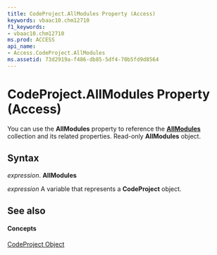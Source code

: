 ```yaml
---
title: CodeProject.AllModules Property (Access)
keywords: vbaac10.chm12710
f1_keywords:
- vbaac10.chm12710
ms.prod: ACCESS
api_name:
- Access.CodeProject.AllModules
ms.assetid: 73d2919a-f486-db85-5df4-70b5fd9d8564
---
```



# CodeProject.AllModules Property (Access)

You can use the  **AllModules** property to reference the **[AllModules](allmodules-object-access.md)** collection and its related properties. Read-only **AllModules** object.


## Syntax

 _expression_. **AllModules**

 _expression_ A variable that represents a **CodeProject** object.


## See also


#### Concepts


[CodeProject Object](codeproject-object-access.md)


